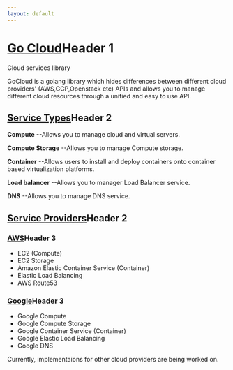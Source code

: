 ```yaml
---
layout: default
---
```


# [Go Cloud](#header-1)Header 1
Cloud services library

GoCloud is a golang library which hides differences between different cloud providers' (AWS,GCP,Openstack etc) APIs and allows you to manage different cloud resources through a unified and easy to use API.

## [Service Types](#header-2)Header 2

**Compute**  --Allows you to manage cloud and virtual servers.

**Compute Storage**  --Allows you to manage Compute storage.

**Container**  --Allows users to install and deploy containers onto container based virtualization platforms.

**Load balancer**  --Allows you to manager Load Balancer service.

**DNS**  --Allows you to manage DNS service.

## [Service Providers](#header-2)Header 2

### [AWS](#header-3)Header 3

- EC2 (Compute)
- EC2 Storage
- Amazon Elastic Container Service (Container)
- Elastic Load Balancing
- AWS Route53

### [Google](#header-3)Header 3

- Google Compute
- Google Compute Storage
- Google  Container Service (Container)
- Google Elastic Load Balancing 
- Google DNS 

Currently, implementaions for other cloud providers are being worked on.
